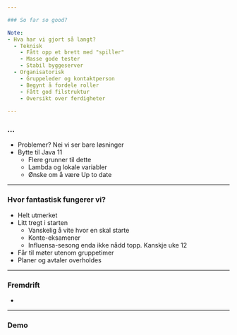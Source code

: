 ```yaml
---

### So far so good?

Note:
- Hva har vi gjort så langt?
  - Teknisk
    - Fått opp et brett med "spiller"
    - Masse gode tester
    - Stabil byggeserver
  - Organisatorisk
    - Gruppeleder og kontaktperson
    - Begynt å fordele roller
    - Fått god filstruktur
    - Oversikt over ferdigheter
  
---
```


### ...
- Problemer? Nei vi ser bare løsninger
- Bytte til Java 11
  - Flere grunner til dette
  - Lambda og lokale variabler
  - Ønske om å være Up to date

---

### Hvor fantastisk fungerer vi?
- Helt utmerket
- Litt tregt i starten
  - Vanskelig å vite hvor en skal starte
  - Konte-eksamener
  - Influensa-sesong enda ikke nådd topp. Kanskje uke 12
- Får til møter utenom gruppetimer
- Planer og avtaler overholdes

---

### Fremdrift
- 

---

### Demo